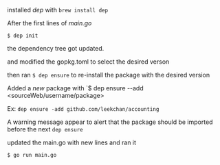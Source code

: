 installed *dep* with `brew install dep` 

After the first lines of *main.go*

`$ dep init`

the dependency tree got updated.

and modified the gopkg.toml to select the desired verson

then ran `$ dep ensure` to re-install the package with the desired version

Added a *new* package with `$ dep ensure --add <sourceWeb/username/package>

Ex: `dep ensure -add github.com/leekchan/accounting`

A warning message appear to alert that the package should be imported before the next `dep ensure`

updated the main.go with new lines and ran it

`$ go run main.go`

